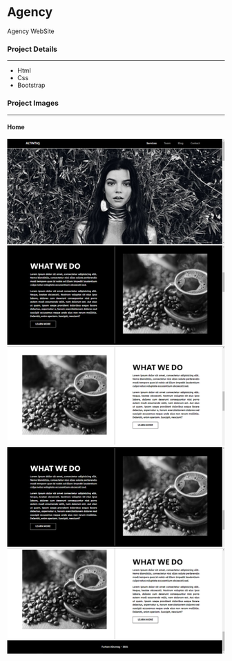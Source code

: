 # Agency
Agency WebSite

### Project Details
------------
- Html
- Css
- Bootstrap

### Project Images
------------
#### Home
![github](/agency/project-img/1.png)
![github](/agency/project-img/2.png)
![github](/agency/project-img/3.png)
![github](/agency/project-img/4.png)
![github](/agency/project-img/5.png)
